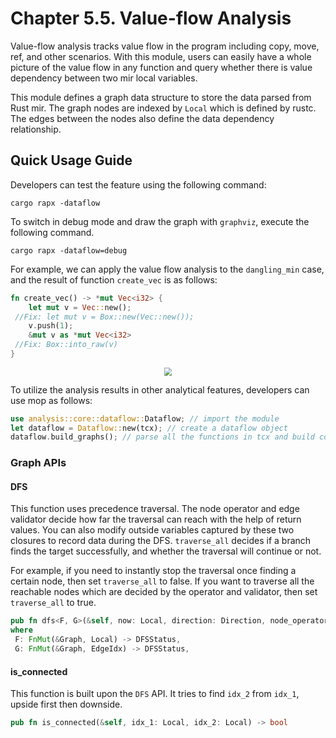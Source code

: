 # Chapter 5.5. Value-flow Analysis
Value-flow analysis tracks value flow in the program including copy, move, ref, and other scenarios. With this module, users can easily have a whole picture of the value flow in any function and query whether there is value dependency between two mir local variables.

This module defines a graph data structure to store the data parsed from Rust mir. The graph nodes are indexed by `Local` which is defined by rustc. The edges between the nodes also define the data dependency relationship.


## Quick Usage Guide
Developers can test the feature using the following command:
```shell
cargo rapx -dataflow
```

To switch in debug mode and draw the graph with `graphviz`, execute the following command.
```shell
cargo rapx -dataflow=debug
```

For example, we can apply the value flow analysis to the `dangling_min` case, and the result of function `create_vec` is as follows:
```rust
fn create_vec() -> *mut Vec<i32> {
    let mut v = Vec::new();
 //Fix: let mut v = Box::new(Vec::new());
    v.push(1);
    &mut v as *mut Vec<i32>
 //Fix: Box::into_raw(v)
}
```
<div align="center"><img src="figure/create_vec.png" style="zoom: 80%;"></div>

To utilize the analysis results in other analytical features, developers can use mop as follows:
```rust
use analysis::core::dataflow::Dataflow; // import the module
let dataflow = Dataflow::new(tcx); // create a dataflow object
dataflow.build_graphs(); // parse all the functions in tcx and build corresponding graphs
```

### Graph APIs

#### DFS
This function uses precedence traversal. The node operator and edge validator decide how far the traversal can reach with the help of return values. You can also modify outside variables captured by these two closures to record data during the DFS. `traverse_all` decides if a branch finds the target successfully, and whether the traversal will continue or not.

For example, if you need to instantly stop the traversal once finding a certain node, then set `traverse_all` to false.
If you want to traverse all the reachable nodes which are decided by the operator and validator, then set `traverse_all` to true.

```rust
pub fn dfs<F, G>(&self, now: Local, direction: Direction, node_operator: &mut F, edge_validator: &mut G, traverse_all: bool) -> DFSStatus
where 
 F: FnMut(&Graph, Local) -> DFSStatus,
 G: FnMut(&Graph, EdgeIdx) -> DFSStatus,
```

#### is_connected

This function is built upon the `DFS` API. It tries to find `idx_2` from `idx_1`, upside first then downside.

```rust
pub fn is_connected(&self, idx_1: Local, idx_2: Local) -> bool
```
